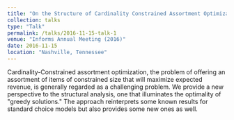 ```yaml
---
title: "On the Structure of Cardinality Constrained Assortment Optimization"
collection: talks
type: "Talk"
permalink: /talks/2016-11-15-talk-1
venue: "Informs Annual Meeting (2016)"
date: 2016-11-15
location: "Nashville, Tennessee"
---
```


Cardinality-Constrained assortment optimization, the problem of offering an assortment of items of constrained size that will maximize expected revenue, is generally regarded as a challenging problem. We provide a new perspective to the structural analysis, one that illuminates the optimality of "greedy solutions." The approach reinterprets some known results for standard choice models but also provides some new ones as well.
